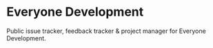 # Everyone Development
Public issue tracker, feedback tracker &amp; project manager for Everyone Development.
